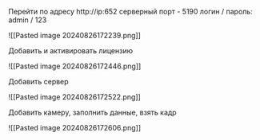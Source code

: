 Перейти по адресу http://ip:652
серверный порт - 5190
логин / пароль: admin / 123


![[Pasted image 20240826172239.png]]


Добавить и активировать лицензию

![[Pasted image 20240826172446.png]]

Добавить сервер

![[Pasted image 20240826172522.png]]

Добавить камеру, заполнить данные, взять кадр 

![[Pasted image 20240826172606.png]]

